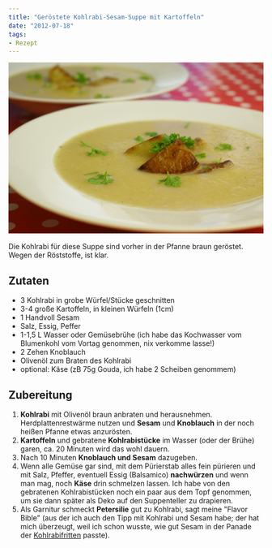 ```yaml
---
title: "Geröstete Kohlrabi-Sesam-Suppe mit Kartoffeln"
date: "2012-07-18" 
tags:
- Rezept
---
```


[![](images/imgp9102.jpg "Kohlrabisuppe")](http://apfeleimer.wordpress.com/2012/07/18/gerostete-kohlrabi-sesam-suppe-mit-kartoffeln/kohlrabisuppe/)

Die Kohlrabi für diese Suppe sind vorher in der Pfanne braun geröstet. Wegen der Röststoffe, ist klar.

## Zutaten

- 3 Kohlrabi in grobe Würfel/Stücke geschnitten
- 3-4 große Kartoffeln, in kleinen Würfeln (1cm)
- 1 Handvoll Sesam
- Salz, Essig, Peffer
- 1-1,5 L Wasser oder Gemüsebrühe (ich habe das Kochwasser vom Blumenkohl vom Vortag genommen, nix verkomme lasse!)
- 2 Zehen Knoblauch
- Olivenöl zum Braten des Kohlrabi
- optional: Käse (zB 75g Gouda, ich habe 2 Scheiben genommem)

## Zubereitung

1. **Kohlrabi** mit Olivenöl braun anbraten und herausnehmen. Herdplattenrestwärme nutzen und **Sesam** und **Knoblauch** in der noch heißen Pfanne etwas anzurösten.
2. **Kartoffeln** und gebratene **Kohlrabistücke** im Wasser (oder der Brühe) garen, ca. 20 Minuten wird das wohl dauern.
3. Nach 10 Minuten **Knoblauch und Sesam** dazugeben.
4. Wenn alle Gemüse gar sind, mit dem Pürierstab alles fein pürieren und mit Salz, Pfeffer, eventuell Essig (Balsamico) **nachwürzen** und wenn man mag, noch **Käse** drin schmelzen lassen. Ich habe von den gebratenen Kohlrabistücken noch ein paar aus dem Topf genommen, um sie dann später als Deko auf den Suppenteller zu drapieren.
5. Als Garnitur schmeckt **Petersilie** gut zu Kohlrabi, sagt meine "Flavor Bible" (aus der ich auch den Tipp mit Kohlrabi und Sesam habe; der hat mich überzeugt, weil ich schon wusste, wie gut Sesam in der Panade der [Kohlrabifritten](http://apfeleimer.wordpress.com/2012/04/26/kohlrabifritten/ "Neu: Jetzt mit Rezept – Kohlrabifritten") passte).

